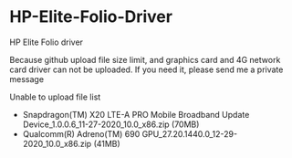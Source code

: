 # HP-Elite-Folio-Driver
HP Elite Folio driver

Because github upload file size limit, and graphics card and 4G network card driver can not be uploaded. If you need it, please send me a private message

Unable to upload file list
- Snapdragon(TM) X20 LTE-A PRO Mobile Broadband Update Device_1.0.0.6_11-27-2020_10.0_x86.zip (70MB)
- Qualcomm(R) Adreno(TM) 690 GPU_27.20.1440.0_12-29-2020_10.0_x86.zip (41MB)
